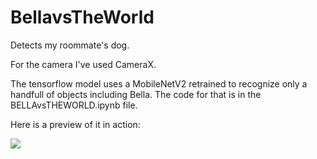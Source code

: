 # BellavsTheWorld
Detects my roommate's dog.

For the camera I've used CameraX. 

The tensorflow model uses a MobileNetV2 retrained to recognize only a handfull of objects including Bella. The code for that is in the BELLAvsTHEWORLD.ipynb file.

Here is a preview of it in action:

![](Bella_vs_The_world.gif)
